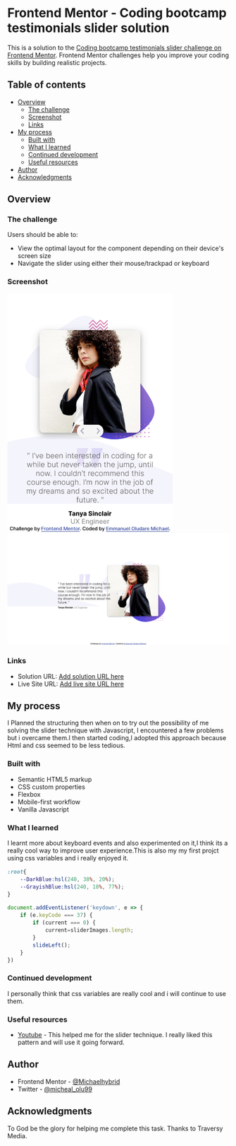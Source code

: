 # Frontend Mentor - Coding bootcamp testimonials slider solution

This is a solution to the [Coding bootcamp testimonials slider challenge on Frontend Mentor](https://www.frontendmentor.io/challenges/coding-bootcamp-testimonials-slider-4FNyLA8JL). Frontend Mentor challenges help you improve your coding skills by building realistic projects. 

## Table of contents

- [Overview](#overview)
  - [The challenge](#the-challenge)
  - [Screenshot](#screenshot)
  - [Links](#links)
- [My process](#my-process)
  - [Built with](#built-with)
  - [What I learned](#what-i-learned)
  - [Continued development](#continued-development)
  - [Useful resources](#useful-resources)
- [Author](#author)
- [Acknowledgments](#acknowledgments)

## Overview

### The challenge

Users should be able to:

- View the optimal layout for the component depending on their device's screen size
- Navigate the slider using either their mouse/trackpad or keyboard

### Screenshot

![](./Phone.png)
![](./Desktop.png)

### Links

- Solution URL: [Add solution URL here](https://your-solution-url.com)
- Live Site URL: [Add live site URL here](https://your-live-site-url.com)

## My process
I Planned the structuring then when on to try out the possibility of me solving the slider technique with Javascript, I encountered a few problems but i overcame them.I then started coding,I adopted this approach because Html and css seemed to be less tedious.

### Built with

- Semantic HTML5 markup
- CSS custom properties
- Flexbox
- Mobile-first workflow
- Vanilla Javascript

### What I learned

I learnt more about keyboard events and also experimented on it,I think its a really cool way to improve user experience.This is also my my first projct using css variables and i really enjoyed it.

```css
:root{
    --DarkBlue:hsl(240, 38%, 20%);
    --GrayishBlue:hsl(240, 18%, 77%);
}
```
```js
document.addEventListener('keydown', e => {
	if (e.keyCode === 37) {
		if (current === 0) {
			current=sliderImages.length;	
	    }
		slideLeft();	
	}
})
```

### Continued development
I personally think that css variables are really cool and i will continue to use them.

### Useful resources

- [Youtube](https://www.youtube.com/watch?v=7ZO2RTMNSAY) - This helped me for the slider technique. I really liked this pattern and will use it going forward.

## Author

- Frontend Mentor - [@Michaelhybrid](https://www.frontendmentor.io/profile/Michaelhybrid)
- Twitter - [@micheal_olu99](https://twitter.com/micheal_olu99)

## Acknowledgments

To God be the glory for helping me complete this task.
Thanks to Traversy Media.


